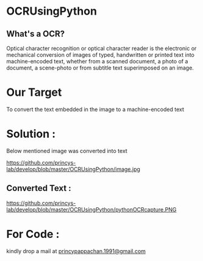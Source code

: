# OCRUsingPython

## What's a OCR?

Optical character recognition or optical character reader is the electronic or mechanical conversion of images of typed, handwritten or printed text into machine-encoded text, whether from a scanned document, a photo of a document, a scene-photo or from subtitle text superimposed on an image.

# Our Target

To convert the text embedded in the image to a machine-encoded text 



# Solution : 

Below mentioned image was converted into text

https://github.com/princys-lab/develop/blob/master/OCRUsingPython/image.jpg
 

## Converted Text : 

https://github.com/princys-lab/develop/blob/master/OCRUsingPython/pythonOCRcapture.PNG

# For Code : 

kindly drop a mail at princypappachan.1991@gmail.com
